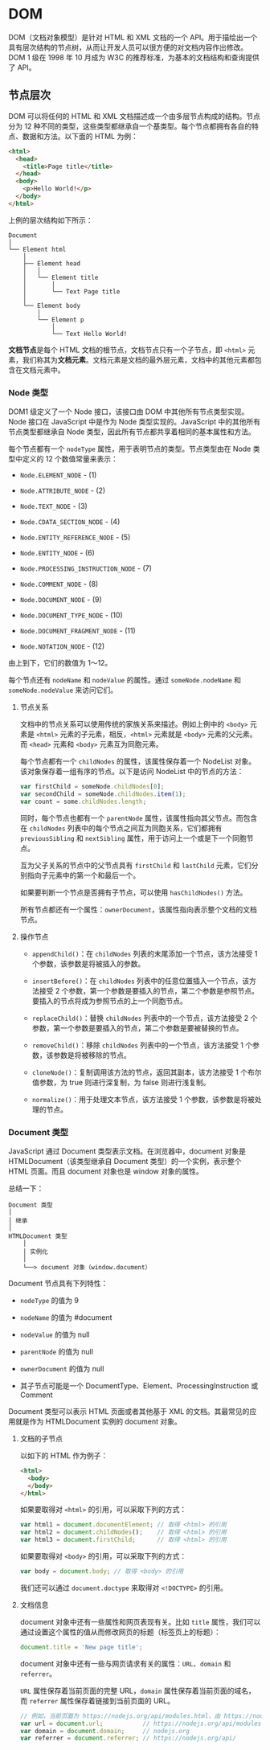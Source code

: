 # DOM

DOM（文档对象模型）是针对 HTML 和 XML 文档的一个 API。用于描绘出一个具有层次结构的节点树，从而让开发人员可以很方便的对文档内容作出修改。DOM 1 级在 1998 年 10 月成为 W3C 的推荐标准，为基本的文档结构和查询提供了 API。

## 节点层次

DOM 可以将任何的 HTML 和 XML 文档描述成一个由多层节点构成的结构。节点分为 12 种不同的类型，这些类型都继承自一个基类型。每个节点都拥有各自的特点、数据和方法。以下面的 HTML 为例：

```html
<html>
  <head>
    <title>Page title</title>
  </head>
  <body>
    <p>Hello World!</p>
  </body>
</html>
```

上例的层次结构如下所示：

```
Document
│
└── Element html
    │
    ├── Element head
    │   │
    │   └── Element title
    │       │
    │       └── Text Page title
    │
    └── Element body
        │
        └── Element p
            │
            └── Text Hello World!
```

**文档节点**是每个 HTML 文档的根节点，文档节点只有一个子节点，即 `<html>` 元素，我们称其为**文档元素**。文档元素是文档的最外层元素，文档中的其他元素都包含在文档元素中。

### Node 类型

DOM1 级定义了一个 Node 接口，该接口由 DOM 中其他所有节点类型实现。Node 接口在 JavaScript 中是作为 Node 类型实现的。JavaScript 中的其他所有节点类型都继承自 Node 类型，因此所有节点都共享着相同的基本属性和方法。

每个节点都有一个 `nodeType` 属性，用于表明节点的类型。节点类型由在 Node 类型中定义的 12 个数值常量来表示：

- `Node.ELEMENT_NODE` - (1)

- `Node.ATTRIBUTE_NODE` - (2)

- `Node.TEXT_NODE` - (3)

- `Node.CDATA_SECTION_NODE` - (4)

- `Node.ENTITY_REFERENCE_NODE` - (5)

- `Node.ENTITY_NODE` - (6)

- `Node.PROCESSING_INSTRUCTION_NODE` - (7)

- `Node.COMMENT_NODE` - (8)

- `Node.DOCUMENT_NODE` - (9)

- `Node.DOCUMENT_TYPE_NODE` - (10)

- `Node.DOCUMENT_FRAGMENT_NODE` - (11)

- `Node.NOTATION_NODE` - (12)

由上到下，它们的数值为 1～12。

每个节点还有 `nodeName` 和 `nodeValue` 的属性。通过 `someNode.nodeName` 和 `someNode.nodeValue` 来访问它们。

1. 节点关系

    文档中的节点关系可以使用传统的家族关系来描述。例如上例中的 `<body>` 元素是 `<html>` 元素的子元素，相反，`<html>` 元素就是 `<body>` 元素的父元素。而 `<head>` 元素和 `<body>` 元素互为同胞元素。

    每个节点都有一个 `childNodes` 的属性，该属性保存着一个 NodeList 对象。该对象保存着一组有序的节点。以下是访问 NodeList 中的节点的方法：

    ```js
    var firstChild = someNode.childNodes[0];
    var secondChild = someNode.childNodes.item(1);
    var count = some.childNodes.length;
    ```

    同时，每个节点也都有一个 `parentNode` 属性，该属性指向其父节点。而包含在 `childNodes` 列表中的每个节点之间互为同胞关系，它们都拥有 `previousSibling` 和 `nextSibling` 属性，用于访问上一个或是下一个同胞节点。

    互为父子关系的节点中的父节点具有 `firstChild` 和 `lastChild` 元素，它们分别指向子元素中的第一个和最后一个。

    如果要判断一个节点是否拥有子节点，可以使用 `hasChildNodes()` 方法。

    所有节点都还有一个属性：`ownerDocument`，该属性指向表示整个文档的文档节点。

2. 操作节点

    - `appendChild()`：在 `childNodes` 列表的末尾添加一个节点，该方法接受 1 个参数，该参数是将被插入的参数。

    - `insertBefore()`：在 `childNodes` 列表中的任意位置插入一个节点，该方法接受 2 个参数，第一个参数是要插入的节点，第二个参数是参照节点。要插入的节点将成为参照节点的上一个同胞节点。

    - `replaceChild()`：替换 `childNodes` 列表中的一个节点，该方法接受 2 个参数，第一个参数是要插入的节点，第二个参数是要被替换的节点。

    - `removeChild()`：移除 `childNodes` 列表中的一个节点，该方法接受 1 个参数，该参数是将被移除的节点。

    - `cloneNode()`：复制调用该方法的节点，返回其副本，该方法接受 1 个布尔值参数，为 true 则进行深复制，为 false 则进行浅复制。

    - `normalize()`：用于处理文本节点，该方法接受 1 个参数，该参数是将被处理的节点。

### Document 类型

JavaScript 通过 Document 类型表示文档。在浏览器中，document 对象是 HTMLDocument（该类型继承自 Document 类型）的一个实例，表示整个 HTML 页面。而且 document 对象也是 window 对象的属性。

总结一下：

```
Document 类型
│
│ 继承
│
HTMLDocument 类型
    │
    │ 实例化
    │
    └──> document 对象（window.document）
```

Document 节点具有下列特性：

- `nodeType` 的值为 9

- `nodeName` 的值为 #document

- `nodeValue` 的值为 null

- `parentNode` 的值为 null

- `ownerDocument` 的值为 null

- 其子节点可能是一个 DocumentType、Element、ProcessingInstruction 或 Comment

Document 类型可以表示 HTML 页面或者其他基于 XML 的文档。其最常见的应用就是作为 HTMLDocument 实例的 document 对象。

1. 文档的子节点

    以如下的 HTML 作为例子：

    ```html
    <html>
      <body>
      </body>
    </html>
    ```

    如果要取得对 `<html>` 的引用，可以采取下列的方式：

    ```js
    var html1 = document.documentElement; // 取得 <html> 的引用
    var html2 = document.childNodes();    // 取得 <html> 的引用
    var html3 = document.firstChild;      // 取得 <html> 的引用
    ```

    如果要取得对 `<body>` 的引用，可以采取下列的方式：

    ```js
    var body = document.body; // 取得 <body> 的引用
    ```

    我们还可以通过 `document.doctype` 来取得对 `<!DOCTYPE>` 的引用。

2. 文档信息

    document 对象中还有一些属性和网页表现有关。比如 `title` 属性，我们可以通过设置这个属性的值从而修改网页的标题（标签页上的标题）：

    ```js
    document.title = 'New page title';
    ```

    document 对象中还有一些与网页请求有关的属性：`URL`、`domain` 和 `referrer`。

    `URL` 属性保存着当前页面的完整 URL，`domain` 属性保存着当前页面的域名，而 `referrer` 属性保存着链接到当前页面的 URL。

    ```js
    // 例如，当前页面为 https://nodejs.org/api/modules.html，由 https://nodejs.org/api/ 链接而来
    var url = document.url;           // https://nodejs.org/api/modules.html
    var domain = document.domain;     // nodejs.org
    var referrer = document.referrer; // https://nodejs.org/api/
    ```